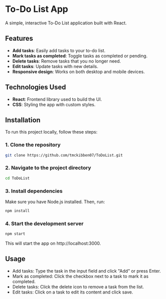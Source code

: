 # To-Do List App

A simple, interactive To-Do List application built with React.

## Features

- **Add tasks**: Easily add tasks to your to-do list.
- **Mark tasks as completed**: Toggle tasks as completed or pending.
- **Delete tasks**: Remove tasks that you no longer need.
- **Edit tasks**: Update tasks with new details.
- **Responsive design**: Works on both desktop and mobile devices.



## Technologies Used

- **React**: Frontend library used to build the UI.
- **CSS**: Styling the app with custom styles.


## Installation

To run this project locally, follow these steps:

### 1. Clone the repository

```bash
git clone https://github.com/tmckibben07/ToDoList.git
```

### 2. Navigate to the project directory
```bash
cd ToDoList
```

### 3. Install dependencies
Make sure you have Node.js installed. Then, run:

```bash
npm install
```


### 4. Start the development server
```bash
npm start
```

This will start the app on http://localhost:3000.

## Usage
- Add tasks: Type the task in the input field and click "Add" or press Enter.
- Mark as completed: Click the checkbox next to a task to mark it as completed.
- Delete tasks: Click the delete icon to remove a task from the list.
- Edit tasks: Click on a task to edit its content and click save.